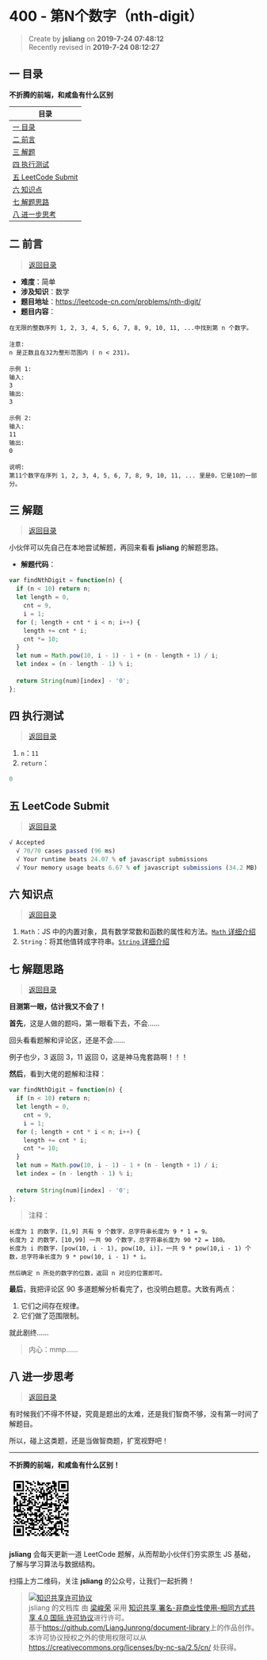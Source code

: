 400 - 第N个数字（nth-digit）
===

> Create by **jsliang** on **2019-7-24 07:48:12**  
> Recently revised in **2019-7-24 08:12:27**

## <a name="chapter-one" id="chapter-one">一 目录</a>

**不折腾的前端，和咸鱼有什么区别**

| 目录 |
| --- | 
| [一 目录](#chapter-one) | 
| <a name="catalog-chapter-two" id="catalog-chapter-two"></a>[二 前言](#chapter-two) |
| <a name="catalog-chapter-three" id="catalog-chapter-three"></a>[三 解题](#chapter-three) |
| <a name="catalog-chapter-four" id="catalog-chapter-four"></a>[四 执行测试](#chapter-four) |
| <a name="catalog-chapter-five" id="catalog-chapter-five"></a>[五 LeetCode Submit](#chapter-five) |
| <a name="catalog-chapter-six" id="catalog-chapter-six"></a>[六 知识点](#chapter-six) |
| <a name="catalog-chapter-seven" id="catalog-chapter-seven"></a>[七 解题思路](#chapter-seven) |
| <a name="catalog-chapter-eight" id="catalog-chapter-eight"></a>[八 进一步思考](#chapter-eight) |

## <a name="chapter-two" id="chapter-two">二 前言</a>

> [返回目录](#chapter-one)

* **难度**：简单
* **涉及知识**：数学
* **题目地址**：https://leetcode-cn.com/problems/nth-digit/
* **题目内容**：

```
在无限的整数序列 1, 2, 3, 4, 5, 6, 7, 8, 9, 10, 11, ...中找到第 n 个数字。

注意:
n 是正数且在32为整形范围内 ( n < 231)。

示例 1:
输入:
3
输出:
3

示例 2:
输入:
11
输出:
0

说明:
第11个数字在序列 1, 2, 3, 4, 5, 6, 7, 8, 9, 10, 11, ... 里是0，它是10的一部分。
```

## <a name="chapter-three" id="chapter-three">三 解题</a>

> [返回目录](#chapter-one)

小伙伴可以先自己在本地尝试解题，再回来看看 **jsliang** 的解题思路。

* **解题代码**：

```js
var findNthDigit = function(n) {
  if (n < 10) return n;
  let length = 0,
    cnt = 9,
    i = 1;
  for (; length + cnt * i < n; i++) {
    length += cnt * i;
    cnt *= 10;
  }
  let num = Math.pow(10, i - 1) - 1 + (n - length + 1) / i;
  let index = (n - length - 1) % i;

  return String(num)[index] - '0';
};
```

## <a name="chapter-four" id="chapter-four">四 执行测试</a>

> [返回目录](#chapter-one)

1. `n`：`11`
2. `return`：

```js
0
```

## <a name="chapter-five" id="chapter-five">五 LeetCode Submit</a>

> [返回目录](#chapter-one)

```js
√ Accepted
  √ 70/70 cases passed (96 ms)
  √ Your runtime beats 24.07 % of javascript submissions
  √ Your memory usage beats 6.67 % of javascript submissions (34.2 MB)
```

## <a name="chapter-six" id="chapter-six">六 知识点</a>

> [返回目录](#chapter-one)

1. `Math`：JS 中的内置对象，具有数学常数和函数的属性和方法。[`Math` 详细介绍](https://github.com/LiangJunrong/document-library/blob/master/JavaScript-library/JavaScript/Object/Math.md)
2. `String`：将其他值转成字符串。[`String` 详细介绍](https://github.com/LiangJunrong/document-library/blob/master/JavaScript-library/JavaScript/Object/String.md)

## <a name="chapter-seven" id="chapter-seven">七 解题思路</a>

> [返回目录](#chapter-one)

**目测第一眼，估计我又不会了！**

**首先**，这是人做的题吗，第一眼看下去，不会……

回头看看题解和评论区，还是不会……

例子也少，3 返回 3，11 返回 0，这是神马鬼套路啊！！！

**然后**，看到大佬的题解和注释：

```js
var findNthDigit = function(n) {
  if (n < 10) return n;
  let length = 0,
    cnt = 9,
    i = 1;
  for (; length + cnt * i < n; i++) {
    length += cnt * i;
    cnt *= 10;
  }
  let num = Math.pow(10, i - 1) - 1 + (n - length + 1) / i;
  let index = (n - length - 1) % i;

  return String(num)[index] - '0';
};
```

> 注释：

```
长度为 1 的数字，[1,9] 共有 9 个数字，总字符串长度为 9 * 1 = 9。
长度为 2 的数字，[10,99] 一共 90 个数字，总字符串长度为 90 *2 = 180。
长度为 i 的数字，[pow(10, i - 1), pow(10, i)]，一共 9 * pow(10,i - 1) 个数，总字符串长度为 9 * pow(10, i - 1) * i。

然后确定 n 所处的数字的位数，返回 n 对应的位置即可。
```

**最后**，我把评论区 90 多道题解分析看完了，也没明白题意。大致有两点：

1. 它们之间存在规律。
2. 它们做了范围限制。

就此剧终……

> 内心：mmp……

## <a name="chapter-eight" id="chapter-eight">八 进一步思考</a>

> [返回目录](#chapter-one)

有时候我们不得不怀疑，究竟是题出的太难，还是我们智商不够，没有第一时间了解题目。

所以，碰上这类题，还是当做智商题，扩宽视野吧！

---

**不折腾的前端，和咸鱼有什么区别！**

![图](../../../public-repertory/img/z-small-wechat-public-address.jpg)

**jsliang** 会每天更新一道 LeetCode 题解，从而帮助小伙伴们夯实原生 JS 基础，了解与学习算法与数据结构。

扫描上方二维码，关注 **jsliang** 的公众号，让我们一起折腾！

> <a rel="license" href="http://creativecommons.org/licenses/by-nc-sa/4.0/"><img alt="知识共享许可协议" style="border-width:0" src="https://i.creativecommons.org/l/by-nc-sa/4.0/88x31.png" /></a><br /><span xmlns:dct="http://purl.org/dc/terms/" property="dct:title">jsliang 的文档库</span> 由 <a xmlns:cc="http://creativecommons.org/ns#" href="https://github.com/LiangJunrong/document-library" property="cc:attributionName" rel="cc:attributionURL">梁峻荣</a> 采用 <a rel="license" href="http://creativecommons.org/licenses/by-nc-sa/4.0/">知识共享 署名-非商业性使用-相同方式共享 4.0 国际 许可协议</a>进行许可。<br />基于<a xmlns:dct="http://purl.org/dc/terms/" href="https://github.com/LiangJunrong/document-library" rel="dct:source">https://github.com/LiangJunrong/document-library</a>上的作品创作。<br />本许可协议授权之外的使用权限可以从 <a xmlns:cc="http://creativecommons.org/ns#" href="https://creativecommons.org/licenses/by-nc-sa/2.5/cn/" rel="cc:morePermissions">https://creativecommons.org/licenses/by-nc-sa/2.5/cn/</a> 处获得。
